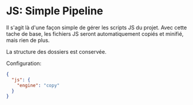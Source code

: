 
JS: Simple Pipeline
===============================================================================

Il s'agit là d'une façon simple de gérer les scripts JS du projet. Avec
cette tache de base, les fichiers JS seront automatiquement copiés et
minifié, mais rien de plus.

La structure des dossiers est conservée.

Configuration:
```json
{
  "js": {
    "engine": "copy"
  }
}
```
